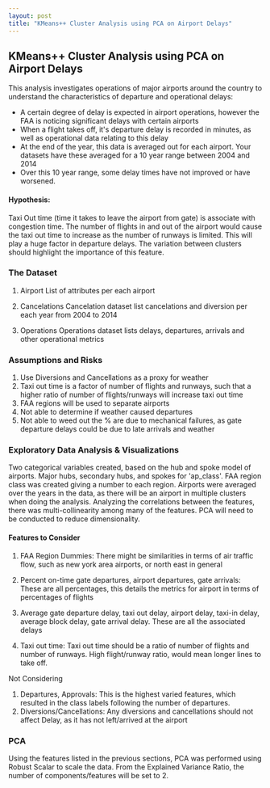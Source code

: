 ```yaml
---
layout: post
title: "KMeans++ Cluster Analysis using PCA on Airport Delays"
---
```


## KMeans++ Cluster Analysis using PCA on Airport Delays

This analysis investigates operations of major airports around the country to understand the characteristics of departure and operational delays:
- A certain degree of delay is expected in airport operations, however the FAA is noticing significant delays with certain airports
- When a flight takes off, it's departure delay is recorded in minutes, as well as operational data relating to this delay
- At the end of the year, this data is averaged out for each airport. Your datasets have these averaged for a 10 year range between 2004 and 2014
- Over this 10 year range, some delay times have not improved or have worsened.

#### Hypothesis:
Taxi Out time (time it takes to leave the airport from gate) is associate with congestion time. The number of flights in and out of the airport would cause the taxi out time to increase as the number of runways is limited. This will play a huge factor in departure delays. The variation between clusters should highlight the importance of this feature.

### The Dataset
1) Airport
List of attributes per each airport

2) Cancelations
Cancelation dataset list cancelations and diversion per each year from 2004 to 2014

3) Operations
Operations dataset lists delays, departures, arrivals and other operational metrics

### Assumptions and Risks
1) Use Diversions and Cancellations as a proxy for weather
2) Taxi out time is a factor of number of flights and runways, such that a higher ratio of number of flights/runways will increase taxi out time
3) FAA regions will be used to separate airports
4) Not able to determine if weather caused departures
5) Not able to weed out the % are due to mechanical failures, as gate departure delays could be due to late arrivals and weather


### Exploratory Data Analysis & Visualizations

Two categorical variables created, based on the hub and spoke model of airports. Major hubs, secondary hubs, and spokes for 'ap_class'. FAA region class was created giving a number to each region. Airports were averaged over the years in the data, as there will be an airport in multiple clusters when doing the analysis. Analyzing the correlations between the features, there was multi-collinearity among many of the features. PCA will need to be conducted to reduce dimensionality.

#### Features to Consider

1. FAA Region Dummies: There might be similarities in terms of air traffic flow, such as new york area airports, or north east in general

2. Percent on-time gate departures, airport departures, gate arrivals: These are all percentages, this details the metrics for airport in terms of percentages of flights

3. Average gate departure delay, taxi out delay, airport delay, taxi-in delay, average block delay, gate arrival delay. These are all the associated delays

4. Taxi out time: Taxi out time should be a ratio of number of flights and number of runways. High flight/runway ratio, would mean longer lines to take off.

Not Considering
1. Departures, Approvals: This is the highest varied features, which resulted in the class labels following the number of departures.
2. Diversions/Cancellations: Any diversions and cancellations should not affect Delay, as it has not left/arrived at the airport


### PCA

Using the features listed in the previous sections, PCA was performed using Robust Scalar to scale the data. From the Explained Variance Ratio, the number of components/features will be set to 2. 



